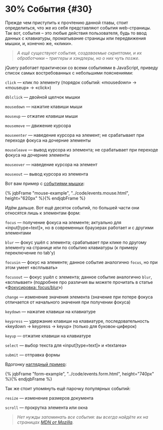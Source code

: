 # 30% События {#30}

Прежде чем приступить к прочтению данной главы, стоит определиться, что же из себя представляют события web-страницы. Так вот, события – это любые действия пользователя, будь то ввод данных с клавиатуры, проматывание страницы или передвижения мышки, и, конечно же, «клики».

> _А ещё существуют события, создаваемые скриптами, и их обработчики – триггеры и хэндлеры, но о них чуть позже._

jQuery работает практически со всеми событиями в JavaScript, приведу список самых востребованных с небольшими пояснениями:

`click` — клик по элементу (порядок событий: «mousedown» → «mouseup» → «click»)

`dblclick` — двойной щелчок мышки

`mousedown` — нажатие клавиши мыши

`mouseup` — отжатие клавиши мыши

`mousemove` — движение курсора

`mouseenter` — наведение курсора на элемент; не срабатывает при переходе фокуса на дочерние элементы

`mouseleave` — вывод курсора из элемента; не срабатывает при переходе фокуса на дочерние элементы

`mouseover` — наведение курсора на элемент

`mouseout` — вывод курсора из элемента

Вот вам пример с [событиями мышки](http://anton.shevchuk.name/book/code/events.mouse.html):

{% jqbFrame "mouse-example", "../code/events.mouse.html", height="620px" %}{% endjqbFrame %}

Идём дальше. Вот ещё десяток событий, по большей части они относятся лишь к элементам форм:

`focus` — получение фокуса на элементе; актуально для «input\[type=text\]», но в современных браузерах работает и с другими элементами

`blur` — фокус ушёл с элемента; срабатывает при клике по другому элементу на странице или по событию клавиатуры (к примеру переключение по tab'у)

`focusin` — фокус на элементе; данное событие аналогично `focus`, но при этом умеет «всплывать»

`focusout` — фокус ушёл с элемента; данное событие аналогично `blur`, «всплывает» (подробнее про различия вы можете прочитать в статье «[Фокусировка: focus/blur](https://learn.javascript.ru/focus-blur)»)

`change` — изменение значения элемента (значение при потере фокуса отличается от начального значения при получении фокуса)

`keydown` — нажатие клавиши на клавиатуре

`keypress` — удержание клавиши на клавиатуре, последовательность «keydown → keypress → keyup» (только для буковок-циферок)

`keyup` — отжатие клавиши на клавиатуре

`select` — выбор текста для «input\[type=text\]» и «textarea»

`submit` — отправка формы

Вдогонку [наглядный пример](http://anton.shevchuk.name/book/code/events.form.html):

{% jqbFrame "form-example", "../code/events.form.html", height="740px" %}{% endjqbFrame %}

Так же стоит упомянуть ещё парочку популярных событий:

`resize` — изменение размеров документа

`scroll` — прокрутка элемента или окна

> _Нет нужды запоминать все события: вы всегда найдёте их на страницах [MDN от Mozilla](https://developer.mozilla.org/ru/docs/Web/Events)._
